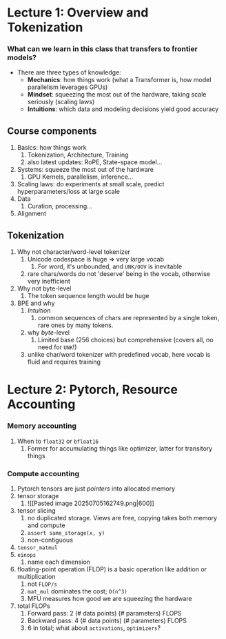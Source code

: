 # Lecture 1: Overview and Tokenization
### What can we learn in this class that transfers to frontier models?
- There are three types of knowledge:
	- **Mechanics**: how things work (what a Transformer is, how model parallelism leverages GPUs)
	- **Mindset**: squeezing the most out of the hardware, taking scale seriously (scaling laws)
	- **Intuitions**: which data and modeling decisions yield good accuracy
## Course components
1. Basics: how things work
	1. Tokenization, Architecture, Training
	2. also latest updates: RoPE, State-space model...
2. Systems: squeeze the most out of the hardware
	1. GPU Kernels, parallelism, inference...
3. Scaling laws: do experiments at small scale, predict hyperparameters/loss at  large scale
4. Data
	1. Curation, processing...
5. Alignment
## Tokenization
1. Why not character/word-level tokenizer
	1. Unicode codespace is huge $\Rightarrow$ very large vocab
		1. For word, it's unbounded, and `UNK/OOV` is inevitable 
	2. rare chars/words do not 'deserve' being in the vocab, otherwise very inefficient
2. Why not byte-level
	1. The token sequence length would be huge
3. BPE and why
	1. *Intuition*
		1. common sequences of chars are represented by a single token, rare ones by many tokens.
	2. why *byte*-level
		1. Limited base (256 choices) but comprehensive (covers all, no need for `UNK`!)
	3. unlike char/word tokenizer with predefined vocab, here vocab is fluid and requires training

# Lecture 2: Pytorch, Resource Accounting
### Memory accounting
1. When to `float32` or `bfloat16`
	1. Former for accumulating things like optimizer, latter for transitory things
### Compute accounting
1. Pytorch tensors are just *pointers* into allocated memory
2. tensor storage
	1. ![[Pasted image 20250705162749.png|600]]
3. tensor slicing
	1. no duplicated storage. Views are free, copying takes both memory and compute
	2. `assert same_storage(x, y)`
	3. non-contiguous
4. `tensor_matmul`
5. `einops`
	1. name each dimension
6. floating-point operation (FLOP) is a basic operation like addition or multiplication 
	1. not `FLOP/s`
	2. `mat_mul` dominates the cost; `O(n^3)` 
	3. MFU measures how good we are squeezing the hardware
7. total FLOPs 
	1. Forward pass: 2 (# data points) (# parameters) FLOPS
	2. Backward pass: 4 (# data points) (# parameters) FLOPS
	3. 6 in total; what about `activations`, `optimizers`?
